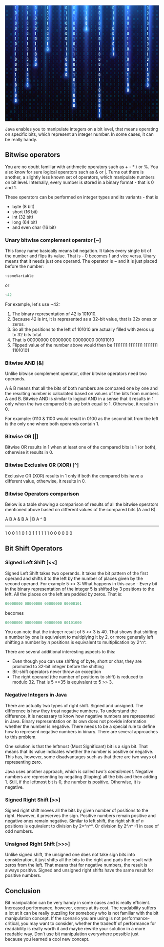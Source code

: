 ![binary](binary.jpg)

Java enables you to manipulate integers on a bit level, that means operating on specific bits, which represent an integer number. In some cases, it can be really handy.

Bitwise operators
-----------------

You are no doubt familiar with arithmetic operators such as + - \* / or %. You also know for sure logical operators such as & or \|. Turns out there is another, a slightly less known set of operators, which manipulate numbers on bit level. Internally, every number is stored in a binary format - that is 0 and 1.

These operators can be performed on integer types and its variants - that is

-   byte (8 bit)
-   short (16 bit)
-   int (32 bit)
-   long (64 bit)
-   and even char (16 bit)

### Unary bitwise complement operator \[\~\]

This fancy name basically means bit negation. It takes every single bit of the number and flips its value. That is - 0 becomes 1 and vice versa. Unary means that it needs just one operand. The operator is \~ and it is just placed before the number:

```java
~someVariable
```

or

```java
~42
```

For example, let\'s use \~42:

1.  The binary representation of 42 is 101010.
2.  Because 42 is int, it is represented as a 32-bit value, that is 32x ones or zeros.
3.  So all the positions to the left of 101010 are actually filled with zeros up to 32 bits total.
4.  That is 00000000 00000000 00000000 00101010
5.  Flipped value of the number above would then be 11111111 11111111 11111111 11010101

### Bitwise AND \[&\]

Unlike bitwise complement operator, other bitwise operators need two operands.

A & B means that all the bits of both numbers are compared one by one and the resulting number is calculated based on values of the bits from numbers A and B. Bitwise AND is similar to logical AND in a sense that it results in 1 only when the two compared bits are both equal to 1. Otherwise, it results in 0.

For example: 0110 & 1100 would result in 0100 as the second bit from the left is the only one where both operands contain 1.

### Bitwise OR \[\|\]

Bitwise OR results in 1 when at least one of the compared bits is 1 (or both), otherwise it results in 0.

### Bitwise Exclusive OR (XOR) \[\^\]

Exclusive OR (XOR) results in 1 only if both the compared bits have a different value, otherwise, it results in 0.

### Bitwise Operators comparison

Below is a table showing a comparison of results of all the bitwise operators mentioned above based on different values of the compared bits (A and B).

  A   B   A & B   A \| B   A \^ B
  --- --- ------- -------- --------
  1   0   0       1        1
  0   1   0       1        1
  1   1   1       1        0
  0   0   0       0        0

Bit Shift Operators
-------------------

### Signed Left Shift \[\<\<\]

Signed Left Shift takes two operands. It takes the bit pattern of the first operand and shifts it to the left by the number of places given by the second operand. For example 5 \<\< 3: What happens in this case - Every bit in the binary representation of the integer 5 is shifted by 3 positions to the left. All the places on the left are padded by zeros. That is:

```java
00000000 00000000 00000000 00000101
```

becomes

```java
00000000 00000000 00000000 00101000
```

You can note that the integer result of 5 \<\< 3 is 40. That shows that shifting a number by one is equivalent to multiplying it by 2, or more generally left shifting a number by *n* positions is equivalent to multiplication by 2^*n*^.

There are several additional interesting aspects to this:

-   Even though you can use shifting of byte, short or char, they are promoted to 32-bit integer before the shifting
-   Bit-shift operators never throw an exception
-   The right operand (the number of positions to shift) is reduced to modulo 32. That is 5 \>\>35 is equivalent to 5 \>\> 3.

### Negative Integers in Java

There are actually two types of right shift. Signed and unsigned. The difference is how they treat negative numbers. To understand the difference, it is necessary to know how negative numbers are represented in Java. Binary representation on its own does not provide information whether the number is negative. There needs to be a special rule to define how to represent negative numbers in binary. There are several approaches to this problem.

One solution is that the leftmost (Most Significant) bit is a sign bit. That means that its value indicates whether the number is positive or negative. This has, however, some disadvantages such as that there are two ways of representing zero.

Java uses another approach, which is called *two\'s complement*. Negative numbers are representing by negating (flipping) all the bits and then adding 1. Still, if the leftmost bit is 0, the number is positive. Otherwise, it is negative.

### Signed Right Shift \[\>\>\]

Signed right shift moves all the bits by given number of positions to the right. However, it preserves the sign. Positive numbers remain positive and negative ones remain negative. Similar to left shift, the right shift of *n* positions is equivalent to division by 2*^n^*. Or division by 2^*n*^ -1 in case of odd numbers.

### Unsigned Right Shift \[\>\>\>\]

Unlike signed shift, the unsigned one does not take sign bits into consideration, it just shifts all the bits to the right and pads the result with zeros from the left. That means that for negative numbers, the result is always positive. Signed and unsigned right shifts have the same result for positive numbers.

Conclusion
----------

Bit manipulation can be very handy in some cases and is really efficient. Increased performance, however, comes at its cost. The readability suffers a lot at it can be really puzzling for somebody who is not familiar with the bit manipulation concept. If the scenario you are using is not performance-critical, you may want to consider, whether the tradeoff of performance for readability is really worth it and maybe rewrite your solution in a more readable way. Don\'t use bit manipulation everywhere possible just because you learned a cool new concept.
